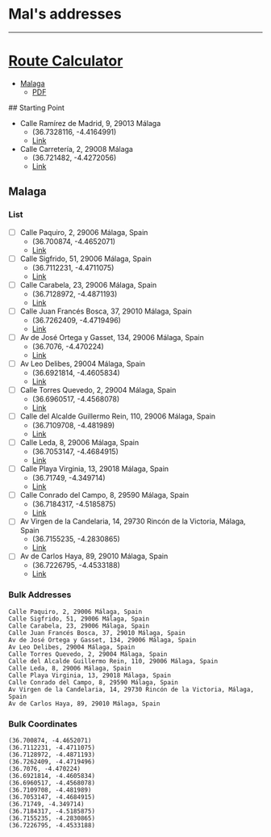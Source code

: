 # Mal's addresses

--------

# [Route Calculator](http://gebweb.net/optimap/)

- [Malaga](https://www.google.com/maps/dir/(36.7216498,+-4.427218400000015)/(36.7226603,+-4.45332899999994)/(36.7262466,+-4.471906399999966)/(36.7185368,+-4.51809830000002)/(36.7128864,+-4.487214999999992)/(36.711219,+-4.481994100000065)/(36.7112107,+-4.470964800000047)/(36.7075291,+-4.470231300000023)/(36.705384,+-4.4686653999999635)/(36.70089919999999,+-4.465109699999971)/(36.696119,+-4.4567981000000145)/(36.6921958,+-4.460628100000008)/(36.7175271,+-4.349705099999937)/(36.71550209999999,+-4.28308990000005)/(36.7216498,+-4.427218400000015)/@36.7227257,-4.5372337,11z/data=!3m1!4b1!4m61!4m60!1m3!2m2!1d-4.4272184!2d36.7216498!1m3!2m2!1d-4.453329!2d36.7226603!1m3!2m2!1d-4.4719064!2d36.7262466!1m3!2m2!1d-4.5180983!2d36.7185368!1m3!2m2!1d-4.487215!2d36.7128864!1m3!2m2!1d-4.4819941!2d36.711219!1m3!2m2!1d-4.4709648!2d36.7112107!1m3!2m2!1d-4.4702313!2d36.7075291!1m3!2m2!1d-4.4686654!2d36.705384!1m3!2m2!1d-4.4651097!2d36.7008992!1m3!2m2!1d-4.4567981!2d36.696119!1m3!2m2!1d-4.4606281!2d36.6921958!1m3!2m2!1d-4.3497051!2d36.7175271!1m3!2m2!1d-4.2830899!2d36.7155021!1m3!2m2!1d-4.4272184!2d36.7216498)
    - [PDF](route.pdf)

## Starting Point

- Calle Ramírez de Madrid, 9, 29013 Málaga
    - (36.7328116, -4.4164991)
    - [Link](https://goo.gl/maps/DQNzKopEzhT2)
- Calle Carretería, 2, 29008 Málaga
    - (36.721482, -4.4272056)
    - [Link](https://goo.gl/maps/ko5vzYDATZM2)

## Malaga

### List

- [ ] Calle Paquiro, 2, 29006 Málaga, Spain
	- (36.700874, -4.4652071)
	- [Link](https://goo.gl/maps/noR6SoM3P6T2)
- [ ] Calle Sigfrido, 51, 29006 Málaga, Spain
	- (36.7112231, -4.4711075)
	- [Link](https://goo.gl/maps/VjsCqRyy97m)
- [ ] Calle Carabela, 23, 29006 Málaga, Spain
	- (36.7128972, -4.4871193)
	- [Link](https://goo.gl/maps/tXDjAARnB292)
- [ ] Calle Juan Francés Bosca, 37, 29010 Málaga, Spain
	- (36.7262409, -4.4719496)
	- [Link](https://goo.gl/maps/aQnNxmGuJAq)
- [ ] Av de José Ortega y Gasset, 134, 29006 Málaga, Spain
	- (36.7076, -4.470224)
	- [Link](https://goo.gl/maps/Wfroo6BjrrC2)
- [ ] Av Leo Delibes, 29004 Málaga, Spain
	- (36.6921814, -4.4605834)
	- [Link](https://goo.gl/maps/ZgpnSMGSoAB2)
- [ ] Calle Torres Quevedo, 2, 29004 Málaga, Spain
	- (36.6960517, -4.4568078)
	- [Link](https://goo.gl/maps/EV74pQ5Kwvp)
- [ ] Calle del Alcalde Guillermo Rein, 110, 29006 Málaga, Spain
	- (36.7109708, -4.481989)
	- [Link](https://goo.gl/maps/Gy1eHNVt7HB2)
- [ ] Calle Leda, 8, 29006 Málaga, Spain
	- (36.7053147, -4.4684915)
	- [Link](https://goo.gl/maps/7xNbYjAWf4w)
- [ ] Calle Playa Virginia, 13, 29018 Málaga, Spain
	- (36.71749, -4.349714)
	- [Link](https://goo.gl/maps/UVq9nm2Bn8L2)
- [ ] Calle Conrado del Campo, 8, 29590 Málaga, Spain
	- (36.7184317, -4.5185875)
	- [Link](https://goo.gl/maps/Gx62UrvHnBx)
- [ ] Av Virgen de la Candelaria, 14, 29730 Rincón de la Victoria, Málaga, Spain
	- (36.7155235, -4.2830865)
	- [Link](https://goo.gl/maps/qkHJtU4mops)
- [ ] Av de Carlos Haya, 89, 29010 Málaga, Spain
	- (36.7226795, -4.4533188)
	- [Link](https://goo.gl/maps/9y2TGKWhJN52)

### Bulk Addresses

```
Calle Paquiro, 2, 29006 Málaga, Spain
Calle Sigfrido, 51, 29006 Málaga, Spain
Calle Carabela, 23, 29006 Málaga, Spain
Calle Juan Francés Bosca, 37, 29010 Málaga, Spain
Av de José Ortega y Gasset, 134, 29006 Málaga, Spain
Av Leo Delibes, 29004 Málaga, Spain
Calle Torres Quevedo, 2, 29004 Málaga, Spain
Calle del Alcalde Guillermo Rein, 110, 29006 Málaga, Spain
Calle Leda, 8, 29006 Málaga, Spain
Calle Playa Virginia, 13, 29018 Málaga, Spain
Calle Conrado del Campo, 8, 29590 Málaga, Spain
Av Virgen de la Candelaria, 14, 29730 Rincón de la Victoria, Málaga, Spain
Av de Carlos Haya, 89, 29010 Málaga, Spain
```

### Bulk Coordinates

```
(36.700874, -4.4652071)
(36.7112231, -4.4711075)
(36.7128972, -4.4871193)
(36.7262409, -4.4719496)
(36.7076, -4.470224)
(36.6921814, -4.4605834)
(36.6960517, -4.4568078)
(36.7109708, -4.481989)
(36.7053147, -4.4684915)
(36.71749, -4.349714)
(36.7184317, -4.5185875)
(36.7155235, -4.2830865)
(36.7226795, -4.4533188)
```
